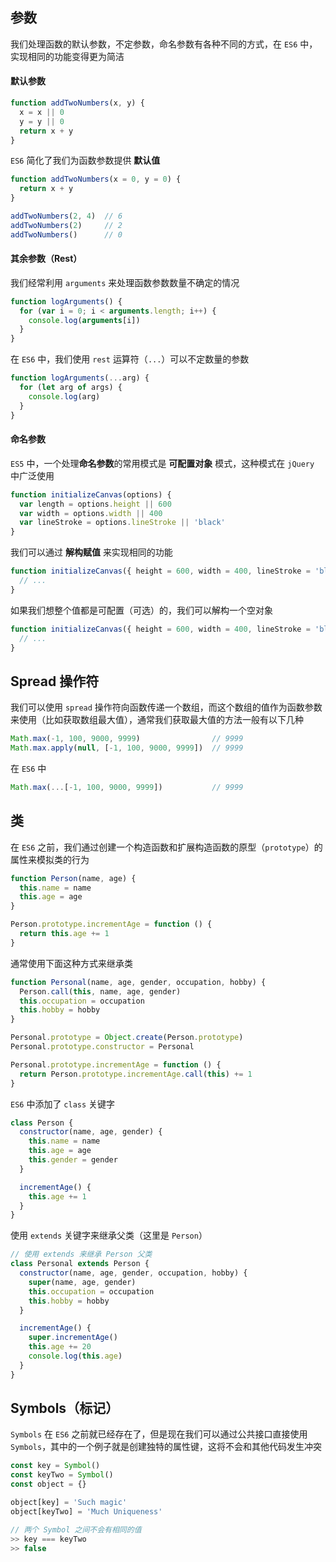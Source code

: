 ## 参数

我们处理函数的默认参数，不定参数，命名参数有各种不同的方式，在 `ES6` 中，实现相同的功能变得更为简洁


#### 默认参数

```js
function addTwoNumbers(x, y) {
  x = x || 0
  y = y || 0
  return x + y
}
```

`ES6` 简化了我们为函数参数提供 **默认值**

```js
function addTwoNumbers(x = 0, y = 0) {
  return x + y
}

addTwoNumbers(2, 4)  // 6
addTwoNumbers(2)     // 2
addTwoNumbers()      // 0
```


#### 其余参数（Rest）

我们经常利用 `arguments` 来处理函数参数数量不确定的情况

```js
function logArguments() {
  for (var i = 0; i < arguments.length; i++) {
    console.log(arguments[i])
  }
}
```

在 `ES6` 中，我们使用 `rest` 运算符（`...`）可以不定数量的参数

```js
function logArguments(...arg) {
  for (let arg of args) {
    console.log(arg)
  }
}
```



#### 命名参数

`ES5` 中，一个处理**命名参数**的常用模式是 **可配置对象** 模式，这种模式在 `jQuery` 中广泛使用

```js
function initializeCanvas(options) {
  var length = options.height || 600
  var width = options.width || 400
  var lineStroke = options.lineStroke || 'black'
}
```

我们可以通过 **解构赋值** 来实现相同的功能

```js
function initializeCanvas({ height = 600, width = 400, lineStroke = 'black' }) {
  // ...
}
```

如果我们想整个值都是可配置（可选）的，我们可以解构一个空对象

```js
function initializeCanvas({ height = 600, width = 400, lineStroke = 'black' } = {}) {
  // ...
}
```



## Spread 操作符

我们可以使用 `spread` 操作符向函数传递一个数组，而这个数组的值作为函数参数来使用（比如获取数组最大值），通常我们获取最大值的方法一般有以下几种

```js
Math.max(-1, 100, 9000, 9999)                // 9999
Math.max.apply(null, [-1, 100, 9000, 9999])  // 9999
```

在 `ES6` 中

```js
Math.max(...[-1, 100, 9000, 9999])           // 9999
```




## 类

在 `ES6` 之前，我们通过创建一个构造函数和扩展构造函数的原型（`prototype`）的属性来模拟类的行为

```js
function Person(name, age) {
  this.name = name
  this.age = age
}

Person.prototype.incrementAge = function () {
  return this.age += 1
}
```

通常使用下面这种方式来继承类

```js
function Personal(name, age, gender, occupation, hobby) {
  Person.call(this, name, age, gender)
  this.occupation = occupation
  this.hobby = hobby
}

Personal.prototype = Object.create(Person.prototype)
Personal.prototype.constructor = Personal

Personal.prototype.incrementAge = function () {
  return Person.prototype.incrementAge.call(this) += 1
}
```

`ES6` 中添加了 `class` 关键字

```js
class Person {
  constructor(name, age, gender) {
    this.name = name
    this.age = age
    this.gender = gender
  }

  incrementAge() {
    this.age += 1
  }
}
```

使用 `extends` 关键字来继承父类（这里是 `Person`）

```js
// 使用 extends 来继承 Person 父类
class Personal extends Person {
  constructor(name, age, gender, occupation, hobby) {
    super(name, age, gender)
    this.occupation = occupation
    this.hobby = hobby
  }

  incrementAge() {
    super.incrementAge()
    this.age += 20
    console.log(this.age)
  }
}
```



## Symbols（标记）

`Symbols` 在 `ES6` 之前就已经存在了，但是现在我们可以通过公共接口直接使用 `Symbols`，其中的一个例子就是创建独特的属性键，这将不会和其他代码发生冲突

```js
const key = Symbol()
const keyTwo = Symbol()
const object = {}

object[key] = 'Such magic'
object[keyTwo] = 'Much Uniqueness'

// 两个 Symbol 之间不会有相同的值
>> key === keyTwo
>> false
```


